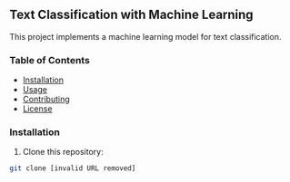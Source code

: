 ##  Text Classification with Machine Learning

This project implements a machine learning model for text classification. 

### Table of Contents

* [Installation](#installation)
* [Usage](#usage)
* [Contributing](#contributing)
* [License](#license)

### Installation

1. Clone this repository:

```bash
git clone [invalid URL removed]
